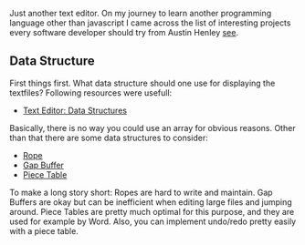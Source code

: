 Just another text editor. On my journey to learn another programming
language other than javascript I came across the list of 
interesting projects every software developer should try from 
Austin Henley [see](https://austinhenley.com/blog/challengingprojects.html).

## Data Structure
First things first. What data structure should one use for displaying the textfiles? Following resources were usefull:
* [Text Editor: Data Structures](https://austinhenley.com/blog/challengingprojects.html)

Basically, there is no way you could use an array for obvious reasons.
Other than that there are some data structures to consider:

* [Rope](https://en.wikipedia.org/wiki/Rope_(data_structure))
* [Gap Buffer](https://en.wikipedia.org/wiki/Gap_buffer)
* [Piece Table](https://en.wikipedia.org/wiki/Piece_table)

To make a long story short: Ropes are hard to write and maintain. 
Gap Buffers are okay but can be inefficient when editing large files and jumping around.
Piece Tables are pretty much optimal for this purpose, and they are used for example by Word.
Also, you can implement undo/redo pretty easily with a piece table.
